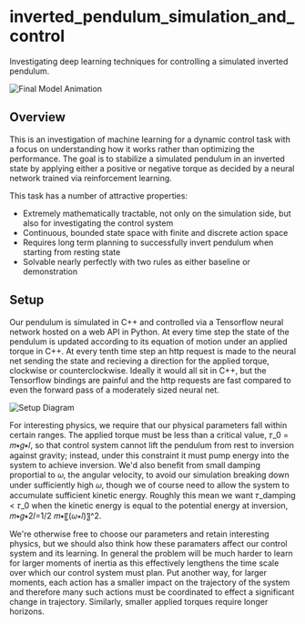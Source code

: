 # inverted_pendulum_simulation_and_control
Investigating deep learning techniques for controlling a simulated inverted pendulum.

![Final Model Animation](https://github.com/pcummer/inverted_pendulum_simulation_and_control/blob/master/pendulum_rectified.gif)

## Overview
This is an investigation of machine learning for a dynamic control task with a focus on understanding how it works rather than optimizing the performance. The goal is to stabilize a simulated pendulum in an inverted state by applying either a positive or negative torque as decided by a neural network trained via reinforcement learning. 

This task has a number of attractive properties: 
* Extremely mathematically tractable, not only on the simulation side, but also for investigating the control system
* Continuous, bounded state space with finite and discrete action space
* Requires long term planning to successfully invert pendulum when starting from resting state
* Solvable nearly perfectly with two rules as either baseline or demonstration

## Setup
Our pendulum is simulated in C++ and controlled via a Tensorflow neural network hosted on a web API in Python. At every time step the state of the pendulum is updated according to its equation of motion under an applied torque in C++. At every tenth time step an http request is made to the neural net sending the state and recieving a direction for the applied torque, clockwise or counterclockwise. Ideally it would all sit in C++, but the Tensorflow bindings are painful and the http requests are fast compared to even the forward pass of a moderately sized neural net. 

![Setup Diagram](marhttps://github.com/pcummer/inverted_pendulum_simulation_and_control/blob/master/Setup%20diagram.PNG)

For interesting physics, we require that our physical parameters fall within certain ranges. The applied torque must be less than a critical value, 𝜏_0 = 𝑚∗𝑔∗𝑙, so that control system cannot lift the pendulum from rest to inversion against gravity; instead, under this constraint it must pump energy into the system to achieve inversion. We'd also benefit from small damping proportial to 𝜔, the angular velocity, to avoid our simulation breaking down under sufficiently high 𝜔, though we of course need to allow the system to accumulate sufficient kinetic energy. Roughly this mean we want 𝜏_damping < 𝜏_0 when the kinetic energy is equal to the potential energy at inversion, 𝑚∗𝑔∗2𝑙=1/2 𝑚∗〖(𝜔∗𝑙)〗^2. 

We're otherwise free to choose our parameters and retain interesting physics, but we should also think how these paramaters affect our control system and its learning. In general the problem will be much harder to learn for larger moments of inertia as this effectively lengthens the time scale over which our control system must plan. Put another way, for larger moments, each action has a smaller impact on the trajectory of the system and therefore many such actions must be coordinated to effect a significant change in trajectory. Similarly, smaller applied torques require longer horizons.

